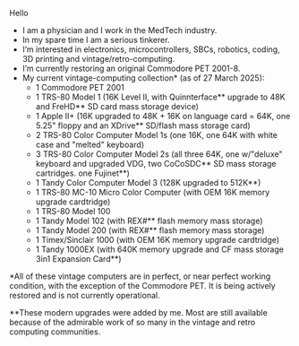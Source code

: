 Hello
- I am a physician and I work in the MedTech industry.
- In my spare time I am a serious tinkerer.
- I’m interested in electronics, microcontrollers, SBCs, robotics, coding, 3D printing and vintage/retro-computing.
- I’m currently restoring an original Commodore PET 2001-8.
- My current vintage-computing collection* (as of 27 March 2025):
    - 1 Commodore PET 2001
    - 1 TRS-80 Model 1 (16K Level II, with Quinnterface** upgrade to 48K and FreHD** SD card mass storage device)
    - 1 Apple II+ (16K upgraded to 48K + 16K on language card = 64K, one 5.25" floppy and an XDrive** SD/flash mass storage card)
    - 2 TRS-80 Color Computer Model 1s (one 16K, one 64K with white case and "melted" keyboard)
    - 3 TRS-80 Color Computer Model 2s (all three 64K, one w/"deluxe" keyboard and upgraded VDG, two CoCoSDC** SD mass storage cartridges. one Fujinet**)
    - 1 Tandy Color Computer Model 3 (128K upgraded to 512K**)
    - 1 TRS-80 MC-10 Micro Color Computer (with OEM 16K memory upgrade cardtridge)
    - 1 TRS-80 Model 100
    - 1 Tandy Model 102 (with REX#** flash memory mass storage)
    - 1 Tandy Model 200 (with REX#** flash memory mass storage)
    - 1 Timex/Sinclair 1000 (with OEM 16K memory upgrade cardtridge)
    - 1 Tandy 1000EX (with 640K memory upgrade and CF mass storage 3in1 Expansion Card**)
 
*All of these vintage computers are in perfect, or near perfect working condition, with the exception of the Commodore PET. It is being actively restored and is not currently operational.

**These modern upgrades were added by me. Most are still available because of the admirable work of so many in the vintage and retro computing communities.
